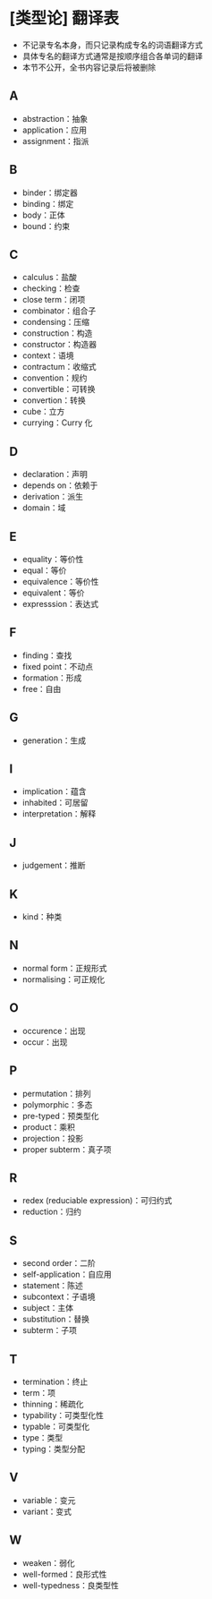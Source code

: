 # [类型论] 翻译表

- 不记录专名本身，而只记录构成专名的词语翻译方式
- 具体专名的翻译方式通常是按顺序组合各单词的翻译
- 本节不公开，全书内容记录后将被删除

## A
- abstraction：抽象
- application：应用
- assignment：指派

## B
- binder：绑定器
- binding：绑定
- body：正体
- bound：约束

## C
- calculus：盐酸
- checking：检查
- close term：闭项
- combinator：组合子
- condensing：压缩
- construction：构造
- constructor：构造器
- context：语境
- contractum：收缩式
- convention：规约
- convertible：可转换
- convertion：转换
- cube：立方
- currying：$\text{Curry}$ 化

## D
- declaration：声明
- depends on：依赖于
- derivation：派生
- domain：域

## E
- equality：等价性
- equal：等价
- equivalence：等价性
- equivalent：等价
- expresssion：表达式

## F
- finding：查找
- fixed point：不动点
- formation：形成
- free：自由

## G
- generation：生成

## I
- implication：蕴含
- inhabited：可居留
- interpretation：解释

## J
- judgement：推断

## K
- kind：种类

## N
- normal form：正规形式
- normalising：可正规化

## O
- occurence：出现
- occur：出现

## P
- permutation：排列
- polymorphic：多态
- pre-typed：预类型化
- product：乘积
- projection：投影
- proper subterm：真子项

## R
- redex (reduciable expression)：可归约式
- reduction：归约

## S
- second order：二阶
- self-application：自应用
- statement：陈述
- subcontext：子语境
- subject：主体
- substitution：替换
- subterm：子项

## T
- termination：终止
- term：项
- thinning：稀疏化
- typability：可类型化性
- typable：可类型化
- type：类型
- typing：类型分配

## V
- variable：变元
- variant：变式

## W
- weaken：弱化
- well-formed：良形式性
- well-typedness：良类型性
